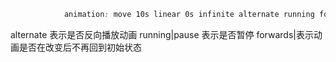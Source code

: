 
```css
            animation: move 10s linear 0s infinite alternate running forwards;
```
alternate  表示是否反向播放动画
running|pause 表示是否暂停
forwards|表示动画是否在改变后不再回到初始状态
